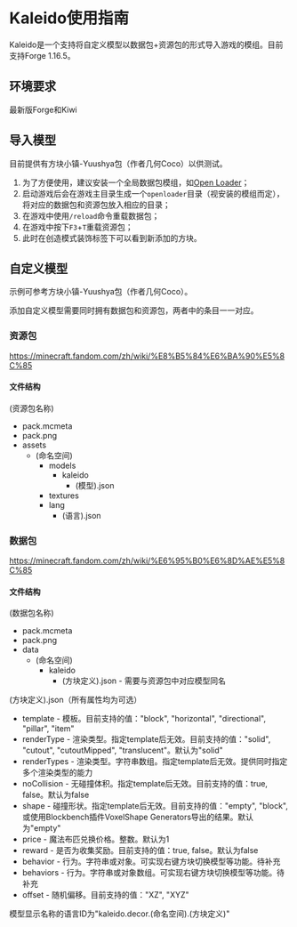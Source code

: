 # Kaleido使用指南

Kaleido是一个支持将自定义模型以数据包+资源包的形式导入游戏的模组。目前支持Forge 1.16.5。

## 环境要求

最新版Forge和Kiwi

## 导入模型

目前提供有方块小镇-Yuushya包（作者几何Coco）以供测试。

1. 为了方便使用，建议安装一个全局数据包模组，如[Open Loader](https://www.curseforge.com/minecraft/mc-mods/open-loader)；
2. 启动游戏后会在游戏主目录生成一个`openloader`目录（视安装的模组而定），将对应的数据包和资源包放入相应的目录；
3. 在游戏中使用`/reload`命令重载数据包；
4. 在游戏中按下`F3`+`T`重载资源包；
5. 此时在创造模式装饰标签下可以看到新添加的方块。

## 自定义模型

示例可参考方块小镇-Yuushya包（作者几何Coco）。

添加自定义模型需要同时拥有数据包和资源包，两者中的条目一一对应。

### 资源包

https://minecraft.fandom.com/zh/wiki/%E8%B5%84%E6%BA%90%E5%8C%85

#### 文件结构

(资源包名称)
 - pack.mcmeta
 - pack.png
 - assets
   - (命名空间)
     - models
	   - kaleido
	     - (模型).json
     - textures
	 - lang
	   - (语言).json

### 数据包

https://minecraft.fandom.com/zh/wiki/%E6%95%B0%E6%8D%AE%E5%8C%85

#### 文件结构

(数据包名称)
 - pack.mcmeta
 - pack.png
 - data
   - (命名空间)
     - kaleido
	   - (方块定义).json - 需要与资源包中对应模型同名

(方块定义).json（所有属性均为可选）
 - template - 模板。目前支持的值："block", "horizontal", "directional", "pillar", "item"
 - renderType - 渲染类型。指定template后无效。目前支持的值："solid", "cutout", "cutoutMipped", "translucent"。默认为"solid"
 - renderTypes - 渲染类型。字符串数组。指定template后无效。提供同时指定多个渲染类型的能力
 - noCollision - 无碰撞体积。指定template后无效。目前支持的值：true, false。默认为false
 - shape - 碰撞形状。指定template后无效。目前支持的值："empty", "block", 或使用Blockbench插件VoxelShape Generators导出的结果。默认为"empty"
 - price - 魔法布匹兑换价格。整数。默认为1
 - reward - 是否为收集奖励。目前支持的值：true, false。默认为false
 - behavior - 行为。字符串或对象。可实现右键方块切换模型等功能。待补充
 - behaviors - 行为。字符串或对象数组。可实现右键方块切换模型等功能。待补充
 - offset - 随机偏移。目前支持的值："XZ", "XYZ"

模型显示名称的语言ID为"kaleido.decor.(命名空间).(方块定义)"
